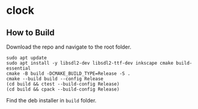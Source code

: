 # clock

## How to Build

Download the repo and navigate to the root folder.
```
sudo apt update
sudo apt install -y libsdl2-dev libsdl2-ttf-dev inkscape cmake build-essential
cmake -B build -DCMAKE_BUILD_TYPE=Release -S .
cmake --build build --config Release
(cd build && ctest --build-config Release)
(cd build && cpack --build-config Release)

```
Find the deb installer in `build` folder.
